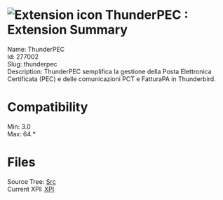 # ![Extension icon](https://addons.thunderbird.net/user-media/addon_icons/277/277002-64.png?modified=1495295277) ThunderPEC : Extension Summary

Name: ThunderPEC  
Id: 277002  
Slug: thunderpec  
Description: ThunderPEC semplifica la gestione della Posta Elettronica Certificata (PEC) e delle comunicazioni PCT e FatturaPA in Thunderbird.
  

# Compatibility
Min: 3.0  
Max: 64.*  

# Files

Source Tree: [Src](C:/Dev/Thunderbird/ThunderKdB/xall/x60/277002-thunderpec/src)  
Current XPI: [XPI](C:/Dev/Thunderbird/ThunderKdB/xall/x60/277002-thunderpec/xpi)  



